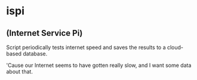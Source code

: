 # ispi
## (Internet Service Pi)

Script periodically tests internet speed and saves the results to a cloud-based
database.  

'Cause our Internet seems to have gotten really slow, and I want some data about
that.


